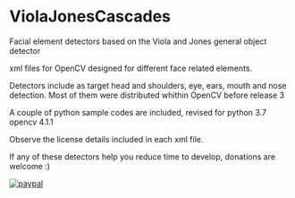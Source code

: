 # ViolaJonesCascades
Facial element detectors based on the Viola and Jones general object detector 

xml files for OpenCV designed for different face related elements.

Detectors include as target head and shoulders, eye, ears, mouth and nose detection. Most of them were distributed whithin OpenCV before release 3

A couple of python sample codes are included, revised for python 3.7 opencv 4.1.1

Observe the license details included in each xml file.


If any of these detectors help you reduce time to develop, donations are welcome :)

[![paypal](https://www.paypalobjects.com/en_US/i/btn/btn_donateCC_LG.gif)](https://www.paypal.com/cgi-bin/webscr?cmd=_s-xclick&hosted_button_id=6LSH6RCDJBBPC)
